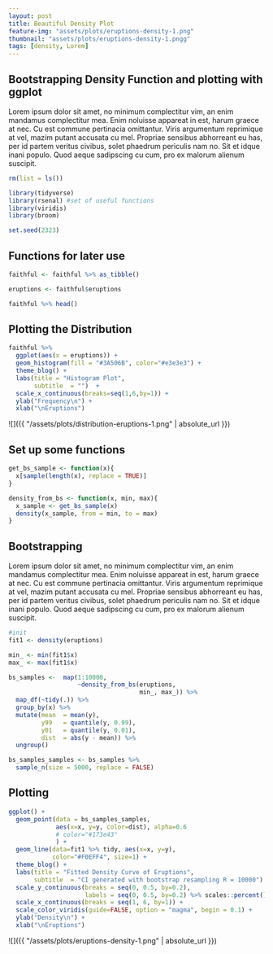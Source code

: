 ```yaml
---
layout: post
title: Beautiful Density Plot
feature-img: "assets/plots/eruptions-density-1.png"
thumbnail: "assets/plots/eruptions-density-1.pngg"
tags: [density, Lorem]
---
```


Bootstrapping Density Function and plotting with ggplot
-------------------------------------------------------

Lorem ipsum dolor sit amet, no minimum complectitur vim, an enim mandamus complectitur mea. Enim noluisse appareat in est, harum graece at nec. Cu est commune pertinacia omittantur. Viris argumentum reprimique at vel, mazim putant accusata cu mel. Propriae sensibus abhorreant eu has, per id partem veritus civibus, solet phaedrum periculis nam no. Sit et idque inani populo. Quod aeque sadipscing cu cum, pro ex malorum alienum suscipit.

``` r
rm(list = ls())

library(tidyverse)
library(rsenal) #set of useful functions
library(viridis)
library(broom)

set.seed(2323)
```

Functions for later use
-----------------------

``` r
faithful <- faithful %>% as_tibble()

eruptions <- faithful$eruptions

faithful %>% head()
```

<script data-pagedtable-source type="application/json">
{"columns":[{"label":["eruptions"],"name":[1],"type":["dbl"],"align":["right"]},{"label":["waiting"],"name":[2],"type":["dbl"],"align":["right"]}],"data":[{"1":"3.600","2":"79"},{"1":"1.800","2":"54"},{"1":"3.333","2":"74"},{"1":"2.283","2":"62"},{"1":"4.533","2":"85"},{"1":"2.883","2":"55"}],"options":{"columns":{"min":{},"max":[10]},"rows":{"min":[10],"max":[10]},"pages":{}}}
  </script>

Plotting the Distribution
-------------------------

``` r
faithful %>% 
  ggplot(aes(x = eruptions)) +
  geom_histogram(fill = "#3A506B", color="#e3e3e3") +
  theme_blog() +
  labs(title = "Histogram Plot",
       subtitle  = "")  +
  scale_x_continuous(breaks=seq(1,6,by=1)) +
  ylab("Frequency\n") +
  xlab("\nEruptions")
```

![]({{ "/assets/plots/distribution-eruptions-1.png" | absolute_url }})

Set up some functions
---------------------

``` r
get_bs_sample <- function(x){
  x[sample(length(x), replace = TRUE)]
}

density_from_bs <- function(x, min, max){
  x_sample <- get_bs_sample(x)
  density(x_sample, from = min, to = max)
}
```

Bootstrapping
-------------

Lorem ipsum dolor sit amet, no minimum complectitur vim, an enim mandamus complectitur mea. Enim noluisse appareat in est, harum graece at nec. Cu est commune pertinacia omittantur. Viris argumentum reprimique at vel, mazim putant accusata cu mel. Propriae sensibus abhorreant eu has, per id partem veritus civibus, solet phaedrum periculis nam no. Sit et idque inani populo. Quod aeque sadipscing cu cum, pro ex malorum alienum suscipit.

``` r
#init
fit1 <- density(eruptions)

min_ <- min(fit1$x)
max_ <- max(fit1$x)

bs_samples <-  map(1:10000,
                   ~density_from_bs(eruptions,
                                    min_, max_)) %>%
  map_df(~tidy(.)) %>% 
  group_by(x) %>% 
  mutate(mean  = mean(y),
         y99   = quantile(y, 0.99),
         y01   = quantile(y, 0.01),
         dist  = abs(y - mean)) %>% 
  ungroup()

bs_samples_samples <- bs_samples %>% 
  sample_n(size = 5000, replace = FALSE)
```

Plotting
--------

``` r
ggplot() +
  geom_point(data = bs_samples_samples,
             aes(x=x, y=y, color=dist), alpha=0.6
             # color="#173e43"
             ) +
  geom_line(data=fit1 %>% tidy, aes(x=x, y=y),
            color="#F0EFF4", size=1) +
  theme_blog() +
  labs(title = "Fitted Density Curve of Eruptions",
       subtitle  = "CI generated with bootstrap resampling R = 10000")  +
  scale_y_continuous(breaks = seq(0, 0.5, by=0.2),
                     labels = seq(0, 0.5, by=0.2) %>% scales::percent()) +
  scale_x_continuous(breaks = seq(1, 6, by=1)) +
  scale_color_viridis(guide=FALSE, option = "magma", begin = 0.1) +
  ylab("Density\n") +
  xlab("\nEruptions")
```

![]({{ "/assets/plots/eruptions-density-1.png" | absolute_url }})
